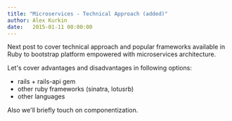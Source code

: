 ```yaml
---
title: "Microservices - Technical Approach (added)"
author: Alex Kurkin
date:   2015-01-11 00:00:00
---
```

Next post to cover technical approach and popular frameworks available in Ruby to bootstrap platform empowered with microservices architecture.

Let's cover advantages and disadvantages in following options:
- rails + rails-api gem
- other ruby frameworks (sinatra, lotusrb)
- other languages

Also we'll briefly touch on componentization.

